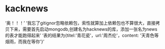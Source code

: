 # kacknews
‘奥！！！’
‘我忘了gitignor忽略依赖包，索性就算加上依赖包也不算很大，直接拷贝下来，需要首先启动mongodb,创建名为hacknews的库，添加一张名为news的表才能跑得起来’
‘表的结果为{titel:'青花瓷'，url:'周杰伦'，content: '天青色等烟雨，而我在等你'}’

